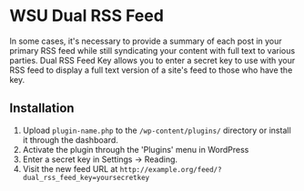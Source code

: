 # WSU Dual RSS Feed

In some cases, it's necessary to provide a summary of each post in your primary RSS feed while still syndicating
your content with full text to various parties. Dual RSS Feed Key allows you to enter a secret key to use with
your RSS feed to display a full text version of a site's feed to those who have the key.

## Installation

1. Upload `plugin-name.php` to the `/wp-content/plugins/` directory or install it through the dashboard.
1. Activate the plugin through the 'Plugins' menu in WordPress
1. Enter a secret key in Settings -> Reading.
1. Visit the new feed URL at `http://example.org/feed/?dual_rss_feed_key=yoursecretkey`
